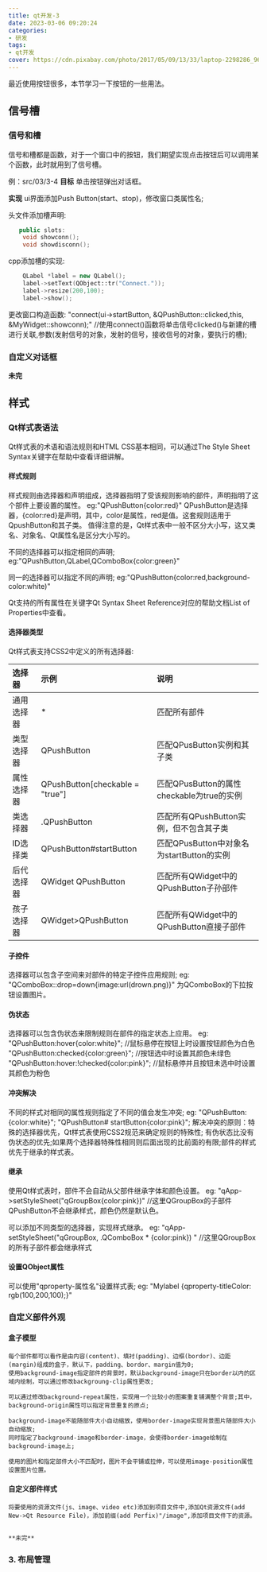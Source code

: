```yaml
---
title: qt开发-3
date: 2023-03-06 09:20:24
categories:
- 研发
tags:
- qt开发
cover: https://cdn.pixabay.com/photo/2017/05/09/13/33/laptop-2298286_960_720.png
---
```

  最近使用按钮很多，本节学习一下按钮的一些用法。

## 信号槽

### 信号和槽
   信号和槽都是函数，对于一个窗口中的按钮，我们期望实现点击按钮后可以调用某个函数，此时就用到了信号槽。
   
   例：src/03/3-4
   **目标**
   单击按钮弹出对话框。
   
   **实现**
   ui界面添加Push Button(start、stop)，修改窗口类属性名;
   
   头文件添加槽声明:
```CPP
   public slots:
    void showconn();
    void showdisconn();
```

   cpp添加槽的实现:
```CPP
    QLabel *label = new QLabel();
    label->setText(QObject::tr("Connect."));
    label->resize(200,100);
    label->show();
``` 
 
   更改窗口构造函数:
   "connect(ui->startButton, &QPushButton::clicked,this, &MyWidget::showconn);"
   //使用connect()函数将单击信号clicked()与新建的槽进行关联,参数(发射信号的对象，发射的信号，接收信号的对象，要执行的槽);
	
### 自定义对话框
   **未完**
   
## 样式

### Qt样式表语法
   Qt样式表的术语和语法规则和HTML CSS基本相同，可以通过The Style Sheet Syntax关键字在帮助中查看详细讲解。
   
#### 样式规则
   样式规则由选择器和声明组成，选择器指明了受该规则影响的部件，声明指明了这个部件上要设置的属性。
   eg:"QPushButton{color:red}"
   QPushButton是选择器，{color:red}是声明，其中，color是属性，red是值。这套规则适用于QpushButton和其子类。
   值得注意的是，Qt样式表中一般不区分大小写，这又类名、对象名、Qt属性名是区分大小写的。
   
   不同的选择器可以指定相同的声明;
   eg:"QPushButton,QLabel,QComboBox{color:green}"
   
   同一的选择器可以指定不同的声明;
   eg:"QPushButton{color:red,background-color:white)"
   
   Qt支持的所有属性在关键字Qt Syntax Sheet Reference对应的帮助文档List of Properties中查看。
   
#### 选择器类型
   Qt样式表支持CSS2中定义的所有选择器:
   
   | 选择器 | 示例 | 说明 |
   | :----- | :-- | :--- |
   | 通用选择器 | &#42; | 匹配所有部件 |
   | 类型选择器 | QPushButton | 匹配QPusButton实例和其子类 |
   | 属性选择器 | QPushButton&#91;checkable = "true"&#93; | 匹配QPusButton的属性checkable为true的实例 |
   | 类选择器   | .QPushButton | 匹配所有QPushButton实例，但不包含其子类 |
   | ID选择类   | QPushButton&#35;startButton | 匹配QPusButton中对象名为startButton的实例 |
   | 后代选择器 | QWidget QPushButton | 匹配所有QWidget中的QPushButton子孙部件 |
   | 孩子选择器 | QWidget&#62;QPushButton | 匹配所有QWidget中的QPushButton直接子部件 |
   
#### 子控件
   选择器可以包含子空间来对部件的特定子控件应用规则;
   eg:
   "QComboBox::drop=down{image:url(drown.png)}"
   为QComboBox的下拉按钮设置图片。
   
#### 伪状态
   选择器可以包含伪状态来限制规则在部件的指定状态上应用。
   eg:
   "QPushButton:hover{color:white}";		//鼠标悬停在按钮上时设置按钮颜色为白色
   "QPushButton:checked{color:green}";		//按钮选中时设置其颜色未绿色
   "QPushButton:hover:!checked{color:pink}"; //鼠标悬停并且按钮未选中时设置其颜色为粉色
   
#### 冲突解决
   不同的样式对相同的属性规则指定了不同的值会发生冲突;
   eg:
   "QPushButton:{color:white}";
   "QPushButton# startButton{color:pink}";
   解决冲突的原则：特殊的选择器优先，Qt样式表使用CSS2规范来确定规则的特殊性;
     有伪状态比没有伪状态的优先;如果两个选择器特殊性相同则后面出现的比前面的有限;部件的样式优先于继承的样式表。
	 
#### 继承
   使用Qt样式表时，部件不会自动从父部件继承字体和颜色设置。
   eg:
   "qApp->setStyleSheet("qGroupBox{color:pink})"    //这里QGroupBox的子部件QPushButton不会继承样式，颜色仍然是默认色。
   
   可以添加不同类型的选择器，实现样式继承。
   eg:
   "qApp-setStyleSheet("qGroupBox, .QComboBox &#42; {color:pink}) "  //这里QGroupBox的所有子部件都会继承样式
   
#### 设置QObject属性
   可以使用"qproperty-属性名"设置样式表;
   eg:
   "Mylabel {qproperty-titleColor: rgb(100,200,100);}"
   
### 自定义部件外观

#### 盒子模型
	每个部件都可以看作是由内容(content)、填衬(padding)、边框(bordor)、边距(margin)组成的盒子，默认下，padding、bordor、margin值为0;
	使用background-image指定部件的背景时，默认background-image只在border以内的区域内绘制，可以通过修改backgroung-clip属性更改;
	
	可以通过修改background-repeat属性，实现用一个比较小的图案重复铺满整个背景;其中，background-origin属性可以指定背景重复的原点;
	
	background-image不能随部件大小自动缩放，使用border-image实现背景图片随部件大小自动缩放;
	同时指定了background-image和border-image，会使得border-image绘制在background-image上;
	
	使用的图片和指定部件大小不匹配时，图片不会平铺或拉伸，可以使用image-position属性设置图片位置。
	
#### 自定义部件样式
	将要使用的资源文件(js、image、video etc)添加到项目文件中,添加Qt资源文件(add New->Qt Resource File)，添加前缀(add Perfix)"/image",添加项目文件下的资源。


    **未完**	
### 3. 布局管理
   